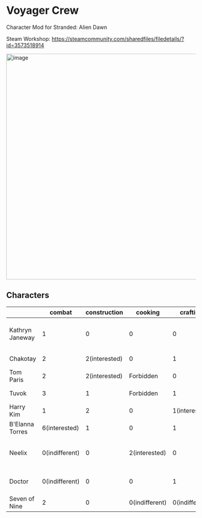 # Voyager Crew

Character Mod for Stranded: Alien Dawn

Steam Workshop: https://steamcommunity.com/sharedfiles/filedetails/?id=3573518914

<img width="600" alt="image" src="https://github.com/user-attachments/assets/f1ceb4d1-af2b-4d89-a5f5-613bc341f7ba" />

## Characters

|           | combat | construction | cooking | crafting | farming | healing | physical | intellect | traits | favourites | equipment | forbiddenbreakdowns |
|-----------| ------ | ------------ | ------- | -------- | ------- | ------- | -------- | --------- | ------ | ---------- | --------- | --------------------|
| Kathryn Janeway | 1 | 0 | 0 | 0 | 0 | 0 | 1 | 1 | Calming, FastLearner, Inedia | Coffee, Reading | Jacket_Spaceship, Pants_Spaceship, Shirt_Heavy_Good, Shoes_Heavy | all |
| Chakotay | 2 | 2(interested) | 0 | 1 | 0 | 0 | 3 | 0 | Vegetarian, FastWalker, MasterBuilder | StewVegetable |
| Tom Paris | 2 | 2(interested) | Forbidden | 0 | 0 | 0 | 4(interested) | 0 | EntertainmentJunkie, InspirationalWriter, CoagulatedBlood |  PieMeat |
| Tuvok | 3 | 1 | Forbidden | 1 | 0(indifferent) | 0 | 4 | 5(interested) | Liberated, TacticalCommander, Healthy,Genius | HaySausage, SittingArmchair, Praying |
| Harry Kim | 1 | 2 | 0 | 1(interested) | 0 | 0 | 2 | 1 | Explorer, MusicalProdigy, NaturalCuriosity | PiePumpkin |
| B'Elanna Torres | 6(interested) | 1 | 0 | 1 | 0(indifferent) | 0(indifferent) | 4 | 0 | Engineer, CombatInstructor,Bloodlust,Glutton | |
| Neelix | 0(indifferent) | 0 | 2(interested) | 0 | 2(interested) | 0 | 0 | 0(indifferent) | ExquisiteCook, Cheerful, Glutton, AvidFarmer, Haggler, Sickly, Sleepy, Slowpoke | MushroomCroquettes, AppreciatingDecoration, Drinking | AncientTalisman, Shirt_Heavy_Crude, Shoes_Normal, Pants_Spaceship | Berserk | Bullying |
| Doctor | 0(indifferent) | 0 | 0 | 1 | 1 | 7(interested) | 0 | 3 | ImpeccableHealer, Pacifist, Genius, MusicalProdigy, InspirationalWriter, Gloomy | |
| Seven of Nine | 2 | 0 | 0(indifferent) | 0(indifferent) | 0 | 0 | 1 | 6 | Genius,NaturalCuriosity,Hemophobia | |
